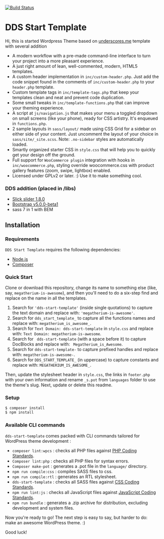 [![Build Status](https://travis-ci.org/Automattic/_s.svg?branch=master)](https://travis-ci.org/github/alexanderkulnyow/dds-start-temlate)

DDS Start Template
===
Hi, this is started Wordpress Theme based on [underscores.me](https://underscores.me/) template with several addition

* A modern workflow with a pre-made command-line interface to turn your project into a more pleasant experience.
* A just right amount of lean, well-commented, modern, HTML5 templates.
* A custom header implementation in `inc/custom-header.php`. Just add the code snippet found in the comments of `inc/custom-header.php` to your `header.php` template.
* Custom template tags in `inc/template-tags.php` that keep your templates clean and neat and prevent code duplication.
* Some small tweaks in `inc/template-functions.php` that can improve your theming experience.
* A script at `js/navigation.js` that makes your menu a toggled dropdown on small screens (like your phone), ready for CSS artistry. It's enqueued in `functions.php`.
* 2 sample layouts in `sass/layout/` made using CSS Grid for a sidebar on either side of your content. Just uncomment the layout of your choice in `sass/site/_site.scss`.
Note: `.no-sidebar` styles are automatically loaded.
* Smartly organized starter CSS in `style.css` that will help you to quickly get your design off the ground.
* Full support for `WooCommerce plugin` integration with hooks in `inc/woocommerce.php`, styling override woocommerce.css with product gallery features (zoom, swipe, lightbox) enabled.
* Licensed under GPLv2 or later. :) Use it to make something cool.

### DDS addition (placed in /libs)
* [Slick slider 1.8.0](https://github.com/kenwheeler/slick)
* [Bootstrap v5.0.0-beta1](https://getbootstrap.com/docs/5.0/getting-started/introduction/)
* sass 7 in 1 with BEM


Installation
---------------

### Requirements

`DDS Start Template` requires the following dependencies:

- [Node.js](https://nodejs.org/)
- [Composer](https://getcomposer.org/)

### Quick Start

Clone or download this repository, change its name to something else (like, say, `megatherium-is-awesome`), and then you'll need to do a six-step find and replace on the name in all the templates.

1. Search for `'dds-start-template'` (inside single quotations) to capture the text domain and replace with: `'megatherium-is-awesome'`.
2. Search for `dds_start_template_` to capture all the functions names and replace with: `megatherium_is_awesome_`.
3. Search for `Text Domain: dds-start-template` in `style.css` and replace with: `Text Domain: megatherium-is-awesome`.
4. Search for <code>&nbsp;dds-start-template</code> (with a space before it) to capture DocBlocks and replace with: <code>&nbsp;Megatherium_is_Awesome</code>.
5. Search for `dds-start-template-` to capture prefixed handles and replace with: `megatherium-is-awesome-`.
6. Search for `DDS_START_TEMPLATE_` (in uppercase) to capture constants and replace with: `MEGATHERIUM_IS_AWESOME_`.

Then, update the stylesheet header in `style.css`, the links in `footer.php` with your own information and rename `_s.pot` from `languages` folder to use the theme's slug. Next, update or delete this readme.

### Setup


```sh
$ composer install
$ npm install
```

### Available CLI commands

`dds-start-template` comes packed with CLI commands tailored for WordPress theme development :

- `composer lint:wpcs` : checks all PHP files against [PHP Coding Standards](https://developer.wordpress.org/coding-standards/wordpress-coding-standards/php/).
- `Composer lint:php` : checks all PHP files for syntax errors.
- `Composer make-pot` : generates a .pot file in the `language/` directory.
- `npm run compile:css` : compiles SASS files to css.
- `npm run compile:rtl` : generates an RTL stylesheet.
- `dds-start-template` : checks all SASS files against [CSS Coding Standards](https://developer.wordpress.org/coding-standards/wordpress-coding-standards/css/).
- `npm run lint:js` : checks all JavaScript files against [JavaScript Coding Standards](https://developer.wordpress.org/coding-standards/wordpress-coding-standards/javascript/).
- `npm run bundle` : generates a .zip archive for distribution, excluding development and system files.

Now you're ready to go! The next step is easy to say, but harder to do: make an awesome WordPress theme. :)

Good luck!
